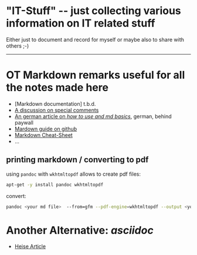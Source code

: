 # "IT-Stuff" -- just collecting various information on IT related stuff
Either just to document and record for myself or maybe also to share with others ;-)


---
# OT Markdown remarks useful for all the notes made here
- [Markdown documentation] t.b.d.
- [A discussion on special comments](https://github.com/orgs/community/discussions/16925)
- [An german article on _how to use and md basics_](https://www.heise.de/hintergrund/Wie-Sie-mit-Markdown-schnell-und-einfach-Texte-auszeichnen-7222418.html?seite=all), german, behind paywall
- [Mardown guide on github](http://guides-github.com/features/mastering-markdown/)
- [Markdown Cheat-Sheet](https://github.com/adam-p/markdown-here/wiki/Markdown-Cheatsheet)
- ...


## printing markdown / converting to pdf
using `pandoc` with `wkhtmltopdf` allows to create pdf files:
```bash
apt-get -y install pandoc wkhtmltopdf
```
convert:
```bash
pandoc <your md file>  --from=gfm --pdf-engine=wkhtmltopdf --output <your outputfile>.pdf
```
# Another Alternative: *asciidoc*
- [Heise Article](https://www.heise.de/hintergrund/Documentation-as-Code-mit-Asciidoctor-4642013.html?seite=all)
